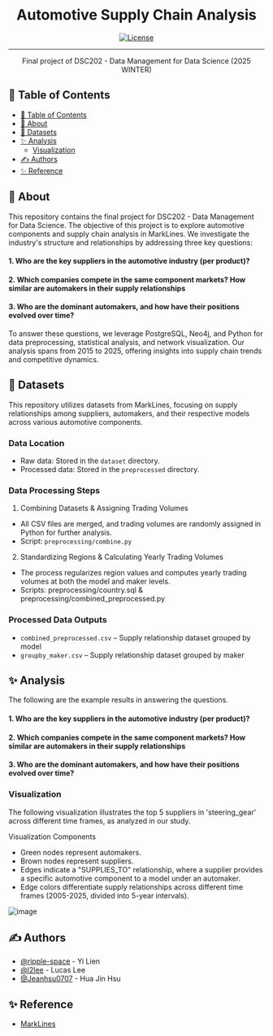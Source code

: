 <h1 align="center">Automotive Supply Chain Analysis</h1>


<div align="center">

[![License](https://img.shields.io/badge/license-MIT-blue.svg)](/LICENSE)

</div>

---

<p align="center"> Final project of DSC202 - Data Management for Data Science (2025 WINTER)
    <br> 
</p>

## 📝 Table of Contents

- [📝 Table of Contents](#-table-of-contents)
- [🧐 About ](#-about-)
- [📂 Datasets ](#-datasets-)
- [✨ Analysis ](#-analysis-)
  - [Visualization](#visualization)
- [✍️ Authors ](#️-authors-)
- [✨ Reference ](#-reference-)

## 🧐 About <a name = "about"></a>

This repository contains the final project for DSC202 - Data Management for Data Science.
The objective of this project is to explore automotive components and supply chain analysis in MarkLines. We investigate the industry's structure and relationships by addressing three key questions:
#### 1. Who are the key suppliers in the automotive industry (per product)?
#### 2. Which companies compete in the same component markets? How similar are automakers in their supply relationships
#### 3. Who are the dominant automakers, and how have their positions evolved over time?

To answer these questions, we leverage PostgreSQL, Neo4j, and Python for data preprocessing, statistical analysis, and network visualization. Our analysis spans from 2015 to 2025, offering insights into supply chain trends and competitive dynamics.

## 📂 Datasets <a name="datasets"></a>
This repository utilizes datasets from MarkLines, focusing on supply relationships among suppliers, automakers, and their respective models across various automotive components.
### Data Location
* Raw data: Stored in the `dataset` directory.
* Processed data: Stored in the `preprocessed` directory.

### Data Processing Steps
1. Combining Datasets & Assigning Trading Volumes
* All CSV files are merged, and trading volumes are randomly assigned in Python for further analysis.
* Script: `preprocessing/combine.py`
2. Standardizing Regions & Calculating Yearly Trading Volumes
* The process regularizes region values and computes yearly trading volumes at both the model and maker levels.
* Scripts: preprocessing/country.sql & preprocessing/combined_preprocessed.py

### Processed Data Outputs
* `combined_preprocessed.csv` – Supply relationship dataset grouped by model
* `groupby_maker.csv` – Supply relationship dataset grouped by maker

## ✨ Analysis <a name="analysis"></a>

The following are the example results in answering the questions.
#### 1. Who are the key suppliers in the automotive industry (per product)?
#### 2. Which companies compete in the same component markets? How similar are automakers in their supply relationships
#### 3. Who are the dominant automakers, and how have their positions evolved over time?

### Visualization

The following visualization illustrates the top 5 suppliers in 'steering_gear' across different time frames, as analyzed in our study.

Visualization Components
* Green nodes represent automakers.
* Brown nodes represent suppliers.
* Edges indicate a "SUPPLIES_TO" relationship, where a supplier provides a specific automotive component to a model under an automaker.
* Edge colors differentiate supply relationships across different time frames (2005-2025, divided into 5-year intervals).

![image](https://github.com/...)


## ✍️ Authors <a name="authors"></a>
- [@ripple-space](https://github.com/ripple-space) - Yi Lien
- [@l2lee](https://github.com/l2lee) - Lucas Lee
- [@Jeanhsu0707](https://github.com/Jeanhsu0707) - Hua Jin Hsu


## ✨ Reference <a name="reference"></a>
- [MarkLines](https://www.marklines.com/en/)
